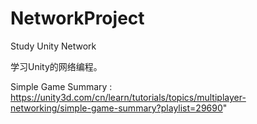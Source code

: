 # NetworkProject
Study Unity Network

学习Unity的网络编程。

Simple Game Summary : https://unity3d.com/cn/learn/tutorials/topics/multiplayer-networking/simple-game-summary?playlist=29690"
